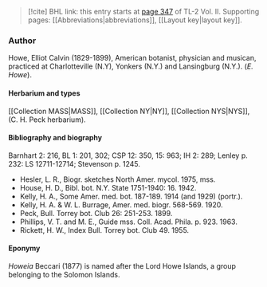 > [!cite] BHL link: this entry starts at [page 347](https://www.biodiversitylibrary.org/item/103253#page/373/mode/1up) of TL-2 Vol. II.
> Supporting pages: [[Abbreviations|abbreviations]], [[Layout key|layout key]].

### Author

Howe, Elliot Calvin (1829-1899), American botanist, physician and musican, practiced at Charlotteville (N.Y), Yonkers (N.Y.) and Lansingburg (N.Y.). (*E. Howe*).

#### Herbarium and types

[[Collection MASS|MASS]], [[Collection NY|NY]], [[Collection NYS|NYS]], (C. H. Peck herbarium).

#### Bibliography and biography

Barnhart 2: 216, BL 1: 201, 302; CSP 12: 350, 15: 963; IH 2: 289; Lenley p. 232: LS 12711-12714; Stevenson p. 1245.
- Hesler, L. R., Biogr. sketches North Amer. mycol. 1975, mss.
- House, H. D., Bibl. bot. N.Y. State 1751-1940: 16. 1942.
- Kelly, H. A., Some Amer. med. bot. 187-189. 1914 (and 1929) (portr.).
- Kelly, H. A. & W. L. Burrage, Amer. med. biogr. 568-569. 1920.
- Peck, Bull. Torrey bot. Club 26: 251-253. 1899.
- Phillips, V. T. and M. E., Guide mss. Coll. Acad. Phila. p. 923. 1963.
- Rickett, H. W., Index Bull. Torrey bot. Club 49. 1955.

#### Eponymy

*Howeia* Beccari (1877) is named after the Lord Howe Islands, a group belonging to the Solomon Islands.

